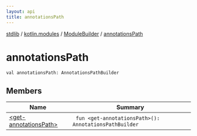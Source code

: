 ```yaml
---
layout: api
title: annotationsPath
---
```

[stdlib](../../../index.html) / [kotlin.modules](../../index.html) / [ModuleBuilder](../index.html) / [annotationsPath](index.html)

# annotationsPath

```
val annotationsPath: AnnotationsPathBuilder
```
## Members
| Name | Summary |
|------|---------|
|[&lt;get-annotationsPath&gt;](_get-annotationsPath_.html)|&nbsp;&nbsp;`fun <get-annotationsPath>(): AnnotationsPathBuilder`<br>|
